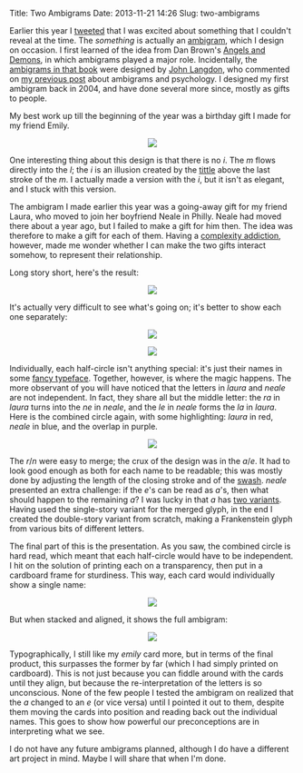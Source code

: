 Title: Two Ambigrams
Date: 2013-11-21 14:26
Slug: two-ambigrams

Earlier this year I
[tweeted](https://twitter.com/justinnhli/status/351846210367266816) that
I was excited about something that I couldn't reveal at the time. The
*something* is actually an
[ambigram](http://en.wikipedia.org/wiki/Ambigram), which I design on
occasion. I first learned of the idea from Dan Brown's [Angels and
Demons](https://www.goodreads.com/book/show/960.Angels_Demons), in which
ambigrams played a major role. Incidentally, the [ambigrams in that
book](http://www.johnlangdon.net/angelsanddemons.php) were designed by
[John Langdon](http://www.johnlangdon.net/), who commented on [my
previous
post](http://justinnhli.com/posts/2008/01/ambigrams-and-psychology.html)
about ambigrams and psychology. I designed my first ambigram back in
2004, and have done several more since, mostly as gifts to people.

My best work up till the beginning of the year was a birthday gift I
made for my friend Emily.

<div class="separator" style="clear:both;text-align:center;">

[![](http://justinnhli.files.wordpress.com/2013/11/c4c52-emily.png?w=300)](http://justinnhli.files.wordpress.com/2013/11/c4c52-emily.png)

</div>

One interesting thing about this design is that there is no *i*. The *m*
flows directly into the *l*; the *i* is an illusion created by the
[tittle](http://en.wikipedia.org/wiki/Tittle) above the last stroke of
the *m*. I actually made a version with the *i*, but it isn't as
elegant, and I stuck with this version.

The ambigram I made earlier this year was a going-away gift for my
friend Laura, who moved to join her boyfriend Neale in Philly. Neale had
moved there about a year ago, but I failed to make a gift for him then.
The idea was therefore to make a gift for each of them. Having a
[complexity
addiction](http://tvtropes.org/pmwiki/pmwiki.php/Main/ComplexityAddiction),
however, made me wonder whether I can make the two gifts interact
somehow, to represent their relationship.

Long story short, here's the result:

<div class="separator" style="clear:both;text-align:center;">

[![](http://justinnhli.files.wordpress.com/2013/11/57184-full-circle.png?w=300)](http://justinnhli.files.wordpress.com/2013/11/57184-full-circle.png)

</div>

It's actually very difficult to see what's going on; it's better to show
each one separately:

<div class="separator" style="clear:both;text-align:center;">

[![](http://justinnhli.files.wordpress.com/2013/11/01a2c-laura-circle.png?w=300)](http://justinnhli.files.wordpress.com/2013/11/01a2c-laura-circle.png)

</div>

<div class="separator" style="clear:both;text-align:center;">

[![](http://justinnhli.files.wordpress.com/2013/11/1b309-neale-circle.png?w=300)](http://justinnhli.files.wordpress.com/2013/11/1b309-neale-circle.png)

</div>

Individually, each half-circle isn't anything special: it's just their
names in some [fancy
typeface](http://www.google.com/fonts/specimen/Ruthie). Together,
however, is where the magic happens. The more observant of you will have
noticed that the letters in *laura* and *neale* are not independent. In
fact, they share all but the middle letter: the *ra* in *laura* turns
into the *ne* in *neale*, and the *le* in *neale* forms the *la* in
*laura*. Here is the combined circle again, with some highlighting:
*laura* in red, *neale* in blue, and the overlap in purple.

<div class="separator" style="clear:both;text-align:center;">

[![](http://justinnhli.files.wordpress.com/2013/11/7d11d-colored-circle.png?w=300)](http://justinnhli.files.wordpress.com/2013/11/7d11d-colored-circle.png)

</div>

The *r*/*n* were easy to merge; the crux of the design was in the
*a*/*e*. It had to look good enough as both for each name to be
readable; this was mostly done by adjusting the length of the closing
stroke and of the
[swash](http://en.wikipedia.org/wiki/Swash_%28typography%29). *neale*
presented an extra challenge: if the *e*'s can be read as *a*'s, then
what should happen to the remaining *a*? I was lucky in that *a* has
[two variants](http://en.wikipedia.org/wiki/A#Typographic_variants).
Having used the single-story variant for the merged glyph, in the end I
created the double-story variant from scratch, making a Frankenstein
glyph from various bits of different letters.

The final part of this is the presentation. As you saw, the combined
circle is hard read, which meant that each half-circle would have to be
independent. I hit on the solution of printing each on a transparency,
then put in a cardboard frame for sturdiness. This way, each card would
individually show a single name:

<div class="separator" style="clear:both;text-align:center;">

[![](http://justinnhli.files.wordpress.com/2013/11/9c582-separate.jpg?w=300)](http://justinnhli.files.wordpress.com/2013/11/9c582-separate.jpg)

</div>

But when stacked and aligned, it shows the full ambigram:

<div class="separator" style="clear:both;text-align:center;">

[![](http://justinnhli.files.wordpress.com/2013/11/aaa2b-together.jpg?w=300)](http://justinnhli.files.wordpress.com/2013/11/aaa2b-together.jpg)

</div>

Typographically, I still like my *emily* card more, but in terms of the
final product, this surpasses the former by far (which I had simply
printed on cardboard). This is not just because you can fiddle around
with the cards until they align, but because the re-interpretation of
the letters is so unconscious. None of the few people I tested the
ambigram on realized that the *a* changed to an *e* (or vice versa)
until I pointed it out to them, despite them moving the cards into
position and reading back out the individual names. This goes to show
how powerful our preconceptions are in interpreting what we see.

I do not have any future ambigrams planned, although I do have a
different art project in mind. Maybe I will share that when I'm done.

